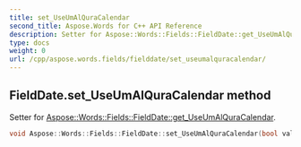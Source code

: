 ```yaml
---
title: set_UseUmAlQuraCalendar
second_title: Aspose.Words for C++ API Reference
description: Setter for Aspose::Words::Fields::FieldDate::get_UseUmAlQuraCalendar. 
type: docs
weight: 0
url: /cpp/aspose.words.fields/fielddate/set_useumalquracalendar/
---
```

## FieldDate.set_UseUmAlQuraCalendar method


Setter for [Aspose::Words::Fields::FieldDate::get_UseUmAlQuraCalendar](./get_useumalquracalendar/).

```cpp
void Aspose::Words::Fields::FieldDate::set_UseUmAlQuraCalendar(bool value)
```

